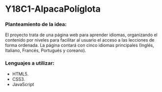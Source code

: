 # Y18C1-AlpacaPolíglota

### Planteamiento de la idea:

  El proyecto trata de una página web para aprender idiomas, organizando el contenido por niveles
  para facilitar al usuario el acceso a las lecciones de forma ordenada. La página contará con cinco
  idiomas principales (Inglés, Italiano, Francés, Portugués y coreano).
  
### Lenguajes a utilizar:
  
* HTML5.
* CSS3.
* JavaScript
  
